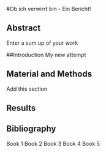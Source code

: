 
#Ob ich verwirrt bin - Ein Bericht!


## Abstract
Enter a sum up of your work 

##Introduction
My new attempt

## Material and Methods
Add this section

## Results

## Bibliography
Book 1
Book 2
Book 3
Book 4
Book 5
